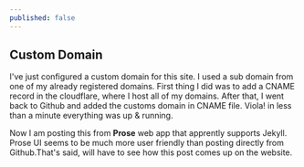 ```yaml
---
published: false
---
```

## Custom Domain

I've just configured a custom domain for this site. I used a sub domain from one of my already registered domains. First thing I did was to add a CNAME record in the cloudflare, where I host all of my domains. After that, I went back to Github and added the customs domain in CNAME file. Viola! in less than a minute everything was up & running. 

Now I am posting this from **Prose** web app that apprently supports Jekyll. Prose UI seems to be much more user friendly than posting directly from Github.That's said, will have to see how this post comes up on the website.
